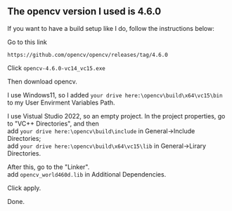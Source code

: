 ## The opencv version I used is 4.6.0

If you want to have a build setup like I do, follow the instructions below:

Go to this link
```
https://github.com/opencv/opencv/releases/tag/4.6.0
```
Click ```opencv-4.6.0-vc14_vc15.exe```

Then download opencv.

I use Windows11, so I added ```your drive here:\opencv\build\x64\vc15\bin``` to my User Envirment Variables Path.

I use Vistual Studio 2022, so an empty project. In the project properties, go to "VC++ Directories", and then <br/>
add ```your drive here:\opencv\build\include``` in General->Include Directories; <br/>
add ```your drive here:\opencv\build\x64\vc15\lib``` in General->Lirary Directories. <br/>

After this, go to the "Linker". <br/>
add ```opencv_world460d.lib``` in Additional Dependencies.

Click apply. 

Done.


